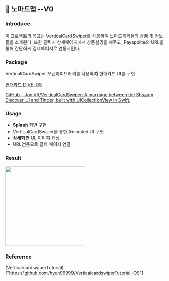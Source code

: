 📇 노마드맵 --V0
---

### Introduce

이 프로젝트의 목표는 VerticalCardSwiper를 사용하여 노마드워커들의 상품 및 정보들을 소개한다.
또한 클릭시 상세페이지에서 상품설명을 해주고, Payapplite의 URL을 통해 간단하게 결제페이지로 연동시킨다.


### Package

VerticalCardSwiper 오픈라이브러리를 사용하여 현대카드 UI를 구현

[현대카드 DIVE iOS](https://www.youtube.com/watch?v=B8-cTdaUuRQ)

[GitHub - JoniVR/VerticalCardSwiper: A marriage between the Shazam Discover UI and Tinder, built with UICollectionView in Swift.](https://github.com/JoniVR/VerticalCardSwiper)


### Usage

- **Splash** 화면 구현
- VerticalCardSwiper을 통한 Animated UI 구현
- **상세화면** UI, 이미지 캐싱
- URL연동으로 결제 페이지 연결


### Result

<img src ="https://github.com/DainoJung/Nomadmap--V0/assets/117745618/a417effb-f680-427a-9d41-453981990398" width="250">


### Reference

(VerticalcardswiperTutorial)["https://github.com/hyun99999/VerticalcardswiperTutorial-iOS"]
